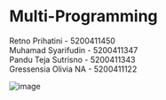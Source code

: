 # Multi-Programming

<p> Retno Prihatini - 5200411450</br>
  Muhamad Syarifudin - 5200411347</br>
 Pandu Teja Sutrisno - 5200411343</br>
 Gressensia Olivia NA - 5200411122</br>
 </p>
 
 ![image](https://user-images.githubusercontent.com/63797602/148773319-2f54e084-1230-459f-b911-5fb6f86c3644.png)
